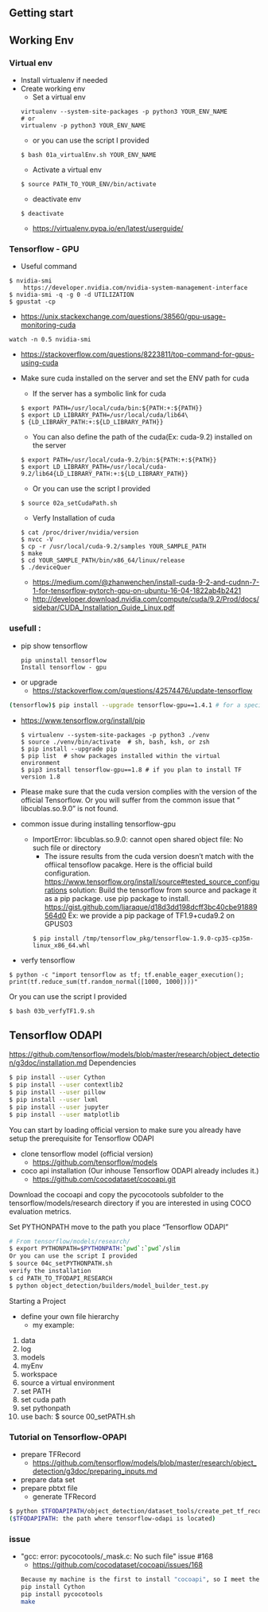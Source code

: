 Getting start  
---

## Working Env

### Virtual env
+ Install virtualenv if needed
+ Create working env
    - Set a virtual env
    ```
    virtualenv --system-site-packages -p python3 YOUR_ENV_NAME
    # or
    virtualenv -p python3 YOUR_ENV_NAME
    ```
    - or you can use the script I provided
    ```
    $ bash 01a_virtualEnv.sh YOUR_ENV_NAME
    ```
    - Activate a virtual env
    ```
    $ source PATH_TO_YOUR_ENV/bin/activate
    ```
    - deactivate env
    ```
    $ deactivate
    ```
    - https://virtualenv.pypa.io/en/latest/userguide/

### Tensorflow - GPU
+ Useful command
```
$ nvidia-smi
    https://developer.nvidia.com/nvidia-system-management-interface
$ nvidia-smi -q -g 0 -d UTILIZATION 
$ gpustat -cp
```
+ https://unix.stackexchange.com/questions/38560/gpu-usage-monitoring-cuda
```
watch -n 0.5 nvidia-smi
```
+ https://stackoverflow.com/questions/8223811/top-command-for-gpus-using-cuda

+ Make sure cuda installed on the server and set the ENV path for cuda
    - If the server has a symbolic link for cuda   
    ```
    $ export PATH=/usr/local/cuda/bin:${PATH:+:${PATH}}
    $ export LD_LIBRARY_PATH=/usr/local/cuda/lib64\
    $ {LD_LIBRARY_PATH:+:${LD_LIBRARY_PATH}}
    ```
    - You can also define the path of the cuda(Ex: cuda-9.2) installed on the server  
    ```
    $ export PATH=/usr/local/cuda-9.2/bin:${PATH:+:${PATH}}
    $ export LD_LIBRARY_PATH=/usr/local/cuda-9.2/lib64{LD_LIBRARY_PATH:+:${LD_LIBRARY_PATH}}
    ```
    - Or you can use the script I provided
    ```
    $ source 02a_setCudaPath.sh
    ```
    - Verfy Installation of cuda 
    ```
    $ cat /proc/driver/nvidia/version
    $ nvcc -V
    $ cp -r /usr/local/cuda-9.2/samples YOUR_SAMPLE_PATH
    $ make
    $ cd YOUR_SAMPLE_PATH/bin/x86_64/linux/release
    $ ./deviceQuer  
    ```
    - https://medium.com/@zhanwenchen/install-cuda-9-2-and-cudnn-7-1-for-tensorflow-pytorch-gpu-on-ubuntu-16-04-1822ab4b2421
    - http://developer.download.nvidia.com/compute/cuda/9.2/Prod/docs/sidebar/CUDA_Installation_Guide_Linux.pdf

### usefull :
+ pip show tensorflow 
    ```
    pip uninstall tensorflow
    Install tensorflow - gpu 
  ```
+ or upgrade 
    - https://stackoverflow.com/questions/42574476/update-tensorflow
```bash
(tensorflow)$ pip install --upgrade tensorflow-gpu==1.4.1 # for a specific version
```


+ https://www.tensorflow.org/install/pip
    ```
    $ virtualenv --system-site-packages -p python3 ./venv
    $ source ./venv/bin/activate  # sh, bash, ksh, or zsh
    $ pip install --upgrade pip    
    $ pip list  # show packages installed within the virtual environment
    $ pip3 install tensorflow-gpu==1.8 # if you plan to install TF version 1.8
    ```
+ Please make sure that the cuda version complies with the version of the official Tensorflow. Or you will suffer from the common issue that “ libcublas.so.9.0” is not found.  
+ common issue during installing tensorflow-gpu
    - ImportError: libcublas.so.9.0: cannot open shared object file: No such file or directory
        - The issure results from the cuda version doesn’t match with the offiical tensoflow pacakge. 
        Here is the official build configuration. 
        https://www.tensorflow.org/install/source#tested_source_configurations
        solution: 
        Build the tensorflow from source and package it as a pip package. use pip package to install.  
        https://gist.github.com/ljaraque/d18d3dd198dcff3bc40cbe91889564d0
        Ex: we provide a pip package of TF1.9+cuda9.2 on GPUS03
        ```
        $ pip install /tmp/tensorflow_pkg/tensorflow-1.9.0-cp35-cp35m-linux_x86_64.whl
        ```
        
+ verfy tensorflow 
```
$ python -c "import tensorflow as tf; tf.enable_eager_execution(); print(tf.reduce_sum(tf.random_normal([1000, 1000])))"
```
Or you can use the script I provided
```
$ bash 03b_verfyTF1.9.sh
```

## Tensorflow ODAPI

https://github.com/tensorflow/models/blob/master/research/object_detection/g3doc/installation.md
Dependencies 
```bash
$ pip install --user Cython
$ pip install --user contextlib2
$ pip install --user pillow
$ pip install --user lxml
$ pip install --user jupyter
$ pip install --user matplotlib
```
You can start by loading official version to make sure you already have setup the prerequisite for Tensorflow ODAPI
+ clone tensorflow model (official version)
    - https://github.com/tensorflow/models
+ coco api installation (Our inhouse Tensorflow ODAPI already includes it.)
    - https://github.com/cocodataset/cocoapi.git

Download the cocoapi and copy the pycocotools subfolder to the tensorflow/models/research directory if you are interested in using COCO evaluation metrics. 

Set PYTHONPATH
move to the path you place “Tensorflow ODAPI” 
```bash
# From tensorflow/models/research/
$ export PYTHONPATH=$PYTHONPATH:`pwd`:`pwd`/slim
Or you can use the script I provided
$ source 04c_setPYTHONPATH.sh
verify the installation
$ cd PATH_TO_TFODAPI_RESEARCH 
$ python object_detection/builders/model_builder_test.py
```
Starting a Project
+ define your own file hierarchy
    - my example: 
1. data
2. log
3. models 
4. myEnv
5. workspace  
6. source a virtual environment 
7. set PATH
8. set cuda path 
9. set pythonpath
10. use bach: $ source 00_setPATH.sh


### Tutorial on Tensorflow-OPAPI
+ prepare TFRecord 
    - https://github.com/tensorflow/models/blob/master/research/object_detection/g3doc/preparing_inputs.md
+ prepare data set 
+ prepare pbtxt file 
    - generate TFRecord
```bash
$ python $TFODAPIPATH/object_detection/dataset_tools/create_pet_tf_record.py --label_map_path=`pwd`/pet_label_map.pbtxt --data_dir=`pwd` --output_dir=`pwd`
($TFODAPIPATH: the path where tensorflow-odapi is located)
```

### issue 
+ "gcc: error: pycocotools/_mask.c: No such file" issue #168
    - https://github.com/cocodataset/cocoapi/issues/168
    ```bash
    Because my machine is the first to install "cocoapi", so I meet the same problems.
    pip install Cython
    pip install pycocotools
    make
    ```






